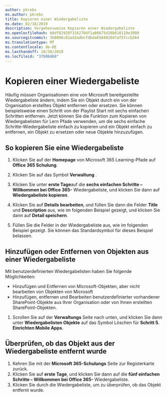 ```yaml
---
author: pkrebs
ms.author: pkrebs
title: Kopieren einer Wiedergabeliste
ms.date: 02/18/2019
description: Vorgehensweise Kopieren einer Wiedergabeliste
ms.openlocfilehash: b8df82928f3162704f1a86675d28b810119e3980
ms.sourcegitcommit: 3b8896c81ad2adbcfdbda658482847af5fccb264
ms.translationtype: MT
ms.contentlocale: de-DE
ms.lasthandoff: 10/30/2019
ms.locfileid: "37886868"
---
```

# <a name="copy-a-playlist"></a>Kopieren einer Wiedergabeliste
Häufig müssen Organisationen eine von Microsoft bereitgestellte Wiedergabeliste ändern, indem Sie ein Objekt durch ein von der Organisation erstelltes Objekt entfernen oder ersetzen. Sie können beispielsweise einen Schritt von der Playlist Start mit sechs einfachen Schritten entfernen. Jetzt können Sie die Funktion zum Kopieren von Wiedergabelisten für Lern Pfade verwenden, um die sechs einfache Schritte-Wiedergabeliste einfach zu kopieren und ein Objekt einfach zu entfernen, ein Objekt zu ersetzen oder neue Objekte hinzuzufügen. 

## <a name="to-copy-a-playlist"></a>So kopieren Sie eine Wiedergabeliste

1. Klicken Sie auf der **Homepage** von Microsoft 365 Learning-Pfade auf **Office 365 Schulung**.
2. Klicken Sie auf das Symbol **Verwaltung** .
3. Klicken Sie unter **erste Tage**auf die **sechs einfachen Schritte – Willkommen bei Office 365-** Wiedergabeliste, und klicken Sie dann auf **Wiedergabeliste kopieren**. 
4. Klicken Sie auf **Details bearbeiten**, und füllen Sie dann die Felder **Title** und **Description** aus, wie im folgenden Beispiel gezeigt, und klicken Sie dann auf **Detail speichern**.  
 
4.  Füllen Sie die Felder in der Wiedergabeliste aus, wie im folgenden Beispiel gezeigt. Sie können das Standardsymbol für dieses Beispiel belassen. 


## <a name="add-or-remove-assets-from-a-playlist"></a>Hinzufügen oder Entfernen von Objekten aus einer Wiedergabeliste
Mit benutzerdefinierten Wiedergabelisten haben Sie folgende Möglichkeiten:

- Hinzufügen und Entfernen von Microsoft-Objekten, aber nicht bearbeiten von Objekten von Microsoft
- Hinzufügen, entfernen und Bearbeiten benutzerdefinierter vorhandener SharePoint-Objekte aus Ihrer Organisation oder von Ihnen erstellten SharePoint-Objekten. 

1. Scrollen Sie auf der **Verwaltungs** Seite nach unten, und klicken Sie dann unter **Wiedergabelisten Objekte** auf das Symbol Löschen für **Schritt 5. Einrichten Mobile Apps**. 

## <a name="verify-the-asset-is-removed-from-the-playlist"></a>Überprüfen, ob das Objekt aus der Wiedergabeliste entfernt wurde
1. Kehren Sie mit der **Microsoft 365-Schulungs** Seite zur Registerkarte zurück.
2. Klicken Sie auf **erste Tage**, und klicken Sie dann auf die **fünf einfachen Schritte – Willkommen bei Office 365-** Wiedergabeliste. 
3. Klicken Sie durch die Wiedergabeliste, um zu überprüfen, ob das Objekt entfernt wurde.


